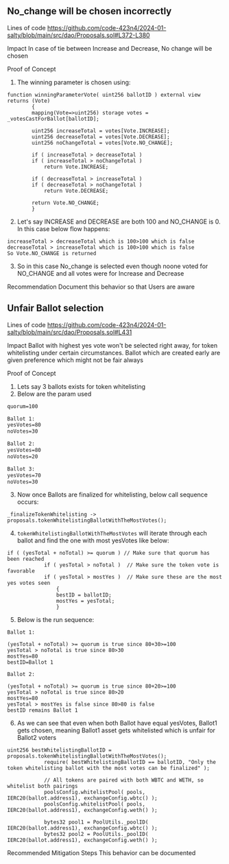 ## No_change will be chosen incorrectly

Lines of code 
https://github.com/code-423n4/2024-01-salty/blob/main/src/dao/Proposals.sol#L372-L380

Impact
In case of tie between Increase and Decrease, No change will be chosen

Proof of Concept
1. The winning parameter is chosen using:

```
function winningParameterVote( uint256 ballotID ) external view returns (Vote)
		{
		mapping(Vote=>uint256) storage votes = _votesCastForBallot[ballotID];

		uint256 increaseTotal = votes[Vote.INCREASE];
		uint256 decreaseTotal = votes[Vote.DECREASE];
		uint256 noChangeTotal = votes[Vote.NO_CHANGE];

		if ( increaseTotal > decreaseTotal )
		if ( increaseTotal > noChangeTotal )
			return Vote.INCREASE;

		if ( decreaseTotal > increaseTotal )
		if ( decreaseTotal > noChangeTotal )
			return Vote.DECREASE;

		return Vote.NO_CHANGE;
		}
```

2. Let's say INCREASE and DECREASE are both 100 and NO_CHANGE is 0. In this case below flow happens:

```
increaseTotal > decreaseTotal which is 100>100 which is false
decreaseTotal > increaseTotal which is 100>100 which is false
So Vote.NO_CHANGE is returned
```

3. So in this case No_change is selected even though noone voted for NO_CHANGE and all votes were for Increase and Decrease

Recommendation
Document this behavior so that Users are aware

## Unfair Ballot selection

Lines of code
https://github.com/code-423n4/2024-01-salty/blob/main/src/dao/Proposals.sol#L431

Impact
Ballot with highest yes vote won't be selected right away, for token whitelisting under certain circumstances. Ballot which are created early are given preference which might not be fair always

Proof of Concept
1. Lets say 3 ballots exists for token whitelisting
2. Below are the param used

```md
quorum=100

Ballot 1:
yesVotes=80
noVotes=30

Ballot 2:
yesVotes=80
noVotes=20

Ballot 3:
yesVotes=70
noVotes=30

```

3. Now once Ballots are finalized for whitelisting, below call sequence occurs:

```
_finalizeTokenWhitelisting -> proposals.tokenWhitelistingBallotWithTheMostVotes();
```

4. `tokenWhitelistingBallotWithTheMostVotes` will iterate through each ballot and find the one with most yesVotes like below:

```solidity
if ( (yesTotal + noTotal) >= quorum ) // Make sure that quorum has been reached
			if ( yesTotal > noTotal )  // Make sure the token vote is favorable
			if ( yesTotal > mostYes )  // Make sure these are the most yes votes seen
				{
				bestID = ballotID;
				mostYes = yesTotal;
				}
```

5. Below is the run sequence:

```
Ballot 1:

(yesTotal + noTotal) >= quorum is true since 80+30>=100
yesTotal > noTotal is true since 80>30
mostYes=80
bestID=Ballot 1

Ballot 2:

(yesTotal + noTotal) >= quorum is true since 80+20>=100
yesTotal > noTotal is true since 80>20
mostYes=80
yesTotal > mostYes is false since 80>80 is false
bestID remains Ballot 1
```

6. As we can see that even when both Ballot have equal yesVotes, Ballot1 gets chosen, meaning Ballot1 asset gets whitelisted which is unfair for Ballot2 voters

```
uint256 bestWhitelistingBallotID = proposals.tokenWhitelistingBallotWithTheMostVotes();
			require( bestWhitelistingBallotID == ballotID, "Only the token whitelisting ballot with the most votes can be finalized" );

			// All tokens are paired with both WBTC and WETH, so whitelist both pairings
			poolsConfig.whitelistPool( pools,  IERC20(ballot.address1), exchangeConfig.wbtc() );
			poolsConfig.whitelistPool( pools,  IERC20(ballot.address1), exchangeConfig.weth() );

			bytes32 pool1 = PoolUtils._poolID( IERC20(ballot.address1), exchangeConfig.wbtc() );
			bytes32 pool2 = PoolUtils._poolID( IERC20(ballot.address1), exchangeConfig.weth() );
```

Recommended Mitigation Steps
This behavior can be documented